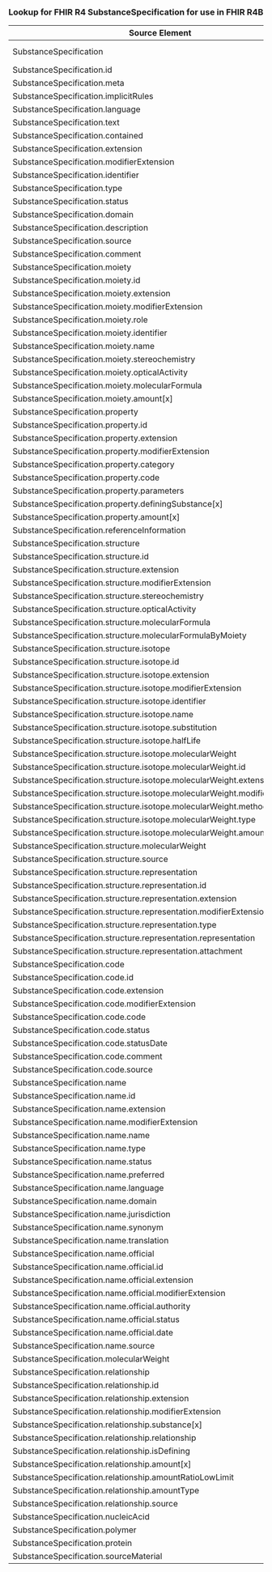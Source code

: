 ### Lookup for FHIR R4 SubstanceSpecification for use in FHIR R4B

| Source Element | Usage | Target |
| -------------- | ----- | ------ |
| SubstanceSpecification | UseExtension | http://hl7.org/fhir/4.0/StructureDefinition/extension-SubstanceSpecification |
| SubstanceSpecification.id | UseExtensionFromAncestor | - |
| SubstanceSpecification.meta | UseExtensionFromAncestor | - |
| SubstanceSpecification.implicitRules | UseExtensionFromAncestor | - |
| SubstanceSpecification.language | UseExtensionFromAncestor | - |
| SubstanceSpecification.text | UseExtensionFromAncestor | - |
| SubstanceSpecification.contained | UseExtensionFromAncestor | - |
| SubstanceSpecification.extension | UseExtensionFromAncestor | - |
| SubstanceSpecification.modifierExtension | UseExtensionFromAncestor | - |
| SubstanceSpecification.identifier | UseExtensionFromAncestor | - |
| SubstanceSpecification.type | UseExtensionFromAncestor | - |
| SubstanceSpecification.status | UseExtensionFromAncestor | - |
| SubstanceSpecification.domain | UseExtensionFromAncestor | - |
| SubstanceSpecification.description | UseExtensionFromAncestor | - |
| SubstanceSpecification.source | UseExtensionFromAncestor | - |
| SubstanceSpecification.comment | UseExtensionFromAncestor | - |
| SubstanceSpecification.moiety | UseExtensionFromAncestor | - |
| SubstanceSpecification.moiety.id | UseExtensionFromAncestor | - |
| SubstanceSpecification.moiety.extension | UseExtensionFromAncestor | - |
| SubstanceSpecification.moiety.modifierExtension | UseExtensionFromAncestor | - |
| SubstanceSpecification.moiety.role | UseExtensionFromAncestor | - |
| SubstanceSpecification.moiety.identifier | UseExtensionFromAncestor | - |
| SubstanceSpecification.moiety.name | UseExtensionFromAncestor | - |
| SubstanceSpecification.moiety.stereochemistry | UseExtensionFromAncestor | - |
| SubstanceSpecification.moiety.opticalActivity | UseExtensionFromAncestor | - |
| SubstanceSpecification.moiety.molecularFormula | UseExtensionFromAncestor | - |
| SubstanceSpecification.moiety.amount[x] | UseExtensionFromAncestor | - |
| SubstanceSpecification.property | UseExtensionFromAncestor | - |
| SubstanceSpecification.property.id | UseExtensionFromAncestor | - |
| SubstanceSpecification.property.extension | UseExtensionFromAncestor | - |
| SubstanceSpecification.property.modifierExtension | UseExtensionFromAncestor | - |
| SubstanceSpecification.property.category | UseExtensionFromAncestor | - |
| SubstanceSpecification.property.code | UseExtensionFromAncestor | - |
| SubstanceSpecification.property.parameters | UseExtensionFromAncestor | - |
| SubstanceSpecification.property.definingSubstance[x] | UseExtensionFromAncestor | - |
| SubstanceSpecification.property.amount[x] | UseExtensionFromAncestor | - |
| SubstanceSpecification.referenceInformation | UseExtensionFromAncestor | - |
| SubstanceSpecification.structure | UseExtensionFromAncestor | - |
| SubstanceSpecification.structure.id | UseExtensionFromAncestor | - |
| SubstanceSpecification.structure.extension | UseExtensionFromAncestor | - |
| SubstanceSpecification.structure.modifierExtension | UseExtensionFromAncestor | - |
| SubstanceSpecification.structure.stereochemistry | UseExtensionFromAncestor | - |
| SubstanceSpecification.structure.opticalActivity | UseExtensionFromAncestor | - |
| SubstanceSpecification.structure.molecularFormula | UseExtensionFromAncestor | - |
| SubstanceSpecification.structure.molecularFormulaByMoiety | UseExtensionFromAncestor | - |
| SubstanceSpecification.structure.isotope | UseExtensionFromAncestor | - |
| SubstanceSpecification.structure.isotope.id | UseExtensionFromAncestor | - |
| SubstanceSpecification.structure.isotope.extension | UseExtensionFromAncestor | - |
| SubstanceSpecification.structure.isotope.modifierExtension | UseExtensionFromAncestor | - |
| SubstanceSpecification.structure.isotope.identifier | UseExtensionFromAncestor | - |
| SubstanceSpecification.structure.isotope.name | UseExtensionFromAncestor | - |
| SubstanceSpecification.structure.isotope.substitution | UseExtensionFromAncestor | - |
| SubstanceSpecification.structure.isotope.halfLife | UseExtensionFromAncestor | - |
| SubstanceSpecification.structure.isotope.molecularWeight | UseExtensionFromAncestor | - |
| SubstanceSpecification.structure.isotope.molecularWeight.id | UseExtensionFromAncestor | - |
| SubstanceSpecification.structure.isotope.molecularWeight.extension | UseExtensionFromAncestor | - |
| SubstanceSpecification.structure.isotope.molecularWeight.modifierExtension | UseExtensionFromAncestor | - |
| SubstanceSpecification.structure.isotope.molecularWeight.method | UseExtensionFromAncestor | - |
| SubstanceSpecification.structure.isotope.molecularWeight.type | UseExtensionFromAncestor | - |
| SubstanceSpecification.structure.isotope.molecularWeight.amount | UseExtensionFromAncestor | - |
| SubstanceSpecification.structure.molecularWeight | UseExtensionFromAncestor | - |
| SubstanceSpecification.structure.source | UseExtensionFromAncestor | - |
| SubstanceSpecification.structure.representation | UseExtensionFromAncestor | - |
| SubstanceSpecification.structure.representation.id | UseExtensionFromAncestor | - |
| SubstanceSpecification.structure.representation.extension | UseExtensionFromAncestor | - |
| SubstanceSpecification.structure.representation.modifierExtension | UseExtensionFromAncestor | - |
| SubstanceSpecification.structure.representation.type | UseExtensionFromAncestor | - |
| SubstanceSpecification.structure.representation.representation | UseExtensionFromAncestor | - |
| SubstanceSpecification.structure.representation.attachment | UseExtensionFromAncestor | - |
| SubstanceSpecification.code | UseExtensionFromAncestor | - |
| SubstanceSpecification.code.id | UseExtensionFromAncestor | - |
| SubstanceSpecification.code.extension | UseExtensionFromAncestor | - |
| SubstanceSpecification.code.modifierExtension | UseExtensionFromAncestor | - |
| SubstanceSpecification.code.code | UseExtensionFromAncestor | - |
| SubstanceSpecification.code.status | UseExtensionFromAncestor | - |
| SubstanceSpecification.code.statusDate | UseExtensionFromAncestor | - |
| SubstanceSpecification.code.comment | UseExtensionFromAncestor | - |
| SubstanceSpecification.code.source | UseExtensionFromAncestor | - |
| SubstanceSpecification.name | UseExtensionFromAncestor | - |
| SubstanceSpecification.name.id | UseExtensionFromAncestor | - |
| SubstanceSpecification.name.extension | UseExtensionFromAncestor | - |
| SubstanceSpecification.name.modifierExtension | UseExtensionFromAncestor | - |
| SubstanceSpecification.name.name | UseExtensionFromAncestor | - |
| SubstanceSpecification.name.type | UseExtensionFromAncestor | - |
| SubstanceSpecification.name.status | UseExtensionFromAncestor | - |
| SubstanceSpecification.name.preferred | UseExtensionFromAncestor | - |
| SubstanceSpecification.name.language | UseExtensionFromAncestor | - |
| SubstanceSpecification.name.domain | UseExtensionFromAncestor | - |
| SubstanceSpecification.name.jurisdiction | UseExtensionFromAncestor | - |
| SubstanceSpecification.name.synonym | UseExtensionFromAncestor | - |
| SubstanceSpecification.name.translation | UseExtensionFromAncestor | - |
| SubstanceSpecification.name.official | UseExtensionFromAncestor | - |
| SubstanceSpecification.name.official.id | UseExtensionFromAncestor | - |
| SubstanceSpecification.name.official.extension | UseExtensionFromAncestor | - |
| SubstanceSpecification.name.official.modifierExtension | UseExtensionFromAncestor | - |
| SubstanceSpecification.name.official.authority | UseExtensionFromAncestor | - |
| SubstanceSpecification.name.official.status | UseExtensionFromAncestor | - |
| SubstanceSpecification.name.official.date | UseExtensionFromAncestor | - |
| SubstanceSpecification.name.source | UseExtensionFromAncestor | - |
| SubstanceSpecification.molecularWeight | UseExtensionFromAncestor | - |
| SubstanceSpecification.relationship | UseExtensionFromAncestor | - |
| SubstanceSpecification.relationship.id | UseExtensionFromAncestor | - |
| SubstanceSpecification.relationship.extension | UseExtensionFromAncestor | - |
| SubstanceSpecification.relationship.modifierExtension | UseExtensionFromAncestor | - |
| SubstanceSpecification.relationship.substance[x] | UseExtensionFromAncestor | - |
| SubstanceSpecification.relationship.relationship | UseExtensionFromAncestor | - |
| SubstanceSpecification.relationship.isDefining | UseExtensionFromAncestor | - |
| SubstanceSpecification.relationship.amount[x] | UseExtensionFromAncestor | - |
| SubstanceSpecification.relationship.amountRatioLowLimit | UseExtensionFromAncestor | - |
| SubstanceSpecification.relationship.amountType | UseExtensionFromAncestor | - |
| SubstanceSpecification.relationship.source | UseExtensionFromAncestor | - |
| SubstanceSpecification.nucleicAcid | UseExtensionFromAncestor | - |
| SubstanceSpecification.polymer | UseExtensionFromAncestor | - |
| SubstanceSpecification.protein | UseExtensionFromAncestor | - |
| SubstanceSpecification.sourceMaterial | UseExtensionFromAncestor | - |
